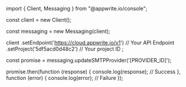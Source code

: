 import { Client, Messaging } from "@appwrite.io/console";

const client = new Client();

const messaging = new Messaging(client);

client
    .setEndpoint('https://cloud.appwrite.io/v1') // Your API Endpoint
    .setProject('5df5acd0d48c2') // Your project ID
;

const promise = messaging.updateSMTPProvider('[PROVIDER_ID]');

promise.then(function (response) {
    console.log(response); // Success
}, function (error) {
    console.log(error); // Failure
});